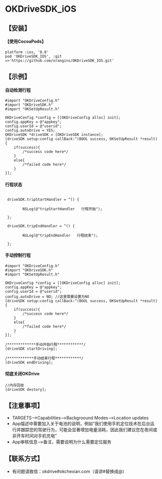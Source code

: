 OKDriveSDK_iOS
===

## 【安装】

#### 【使用CocoaPods】

```objc
platform :ios, '8.0'
pod 'OKDriveSDK_IOS', :git =>'https://github.com/orangins/OKDriveSDK_IOS.git'
```

## 【示例】
#### 自动检测行程
```objc
#import "OKDriveConfig.h"
#import "OKDriveSDK.h"
#import "OKSetUpResult.h"

OKDriveConfig *config = [[OKDriveConfig alloc] init];
config.appKey = @"appkey";
config.userId = @"userid";
config.autoDrive = YES;
OKDriveSDK *driveSDK = [OKDriveSDK instance];
[driveSDK setup:config callBack:^(BOOL success, OKSetUpResult *result) {
	if(success){
		/*success code here*/
	}
	else{
		/*failed code here*/
	}
}];
```
#### 行程状态
```objc

 driveSDK.tripStartHandler = ^() {

        NSLog(@"tripStartHandler   行程开始");
 
 };

 driveSDK.tripEndHandler = ^() {

        NSLog(@"tripEndHandler   行程结束");
 
 };
```

#### 手动控制行程
```objc
#import "OKDriveConfig.h"
#import "OKDriveSDK.h"
#import "OKSetUpResult.h"

OKDriveConfig *config = [[OKDriveConfig alloc] init];
config.appKey = @"appkey";
config.userId = @"userid";
config.autoDrive = NO; //这里需要设置为NO
[driveSDK setup:config callBack:^(BOOL success, OKSetUpResult *result) {
	if(success){
		/*success code here*/
	}
	else{
		/*failed code here*/
	}
}];

/*************手动开始行程************/
[driveSDK startDriving];
    
/************手动结束行程************/
[driveSDK endDriving];
```
#### 彻底关闭OKDrive
```
//内存回收
[driveSDK destory];
```
## 【注意事项】
- TARGETS-->Capabilities-->Backgroound Modes-->Location updates
- App描述中需要加入关于电池的说明，例如“我们使用手机定位技术在后台运行并跟踪您的驾驶行为，可能会显著增加电量消耗，因此我们建议您在夜间或非开车时间对手机充电”
- App审核信息-->备注，需要说明为什么需要定位服务

## 【联系方式】
- 有问题请致信：okdrive#okchexian.com（请讲#替换成@）
